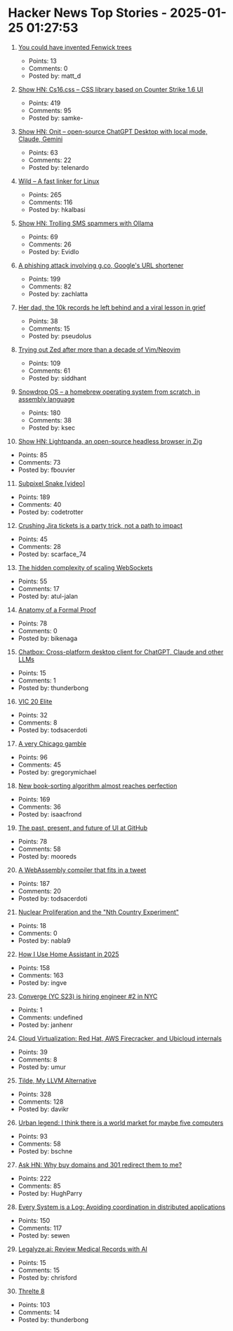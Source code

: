 # Hacker News Top Stories - 2025-01-25 01:27:53

1. [You could have invented Fenwick trees](https://www.cambridge.org/core/journals/journal-of-functional-programming/article/you-could-have-invented-fenwick-trees/B4628279D4E54229CED97249E96F721D)
   - Points: 13
   - Comments: 0
   - Posted by: matt_d

2. [Show HN: Cs16.css – CSS library based on Counter Strike 1.6 UI](https://cs16.samke.me)
   - Points: 419
   - Comments: 95
   - Posted by: samke-

3. [Show HN: Onit – open-source ChatGPT Desktop with local mode, Claude, Gemini](https://github.com/synth-inc/onit)
   - Points: 63
   - Comments: 22
   - Posted by: telenardo

4. [Wild – A fast linker for Linux](https://github.com/davidlattimore/wild)
   - Points: 265
   - Comments: 116
   - Posted by: hkalbasi

5. [Show HN: Trolling SMS spammers with Ollama](https://evan.widloski.com/software/sms_llm/)
   - Points: 69
   - Comments: 26
   - Posted by: Evidlo

6. [A phishing attack involving g.co, Google's URL shortener](https://gist.github.com/zachlatta/f86317493654b550c689dc6509973aa4)
   - Points: 199
   - Comments: 82
   - Posted by: zachlatta

7. [Her dad, the 10k records he left behind and a viral lesson in grief](https://www.washingtonpost.com/style/2025/01/18/vinyl-albums-grief-music-healing/)
   - Points: 38
   - Comments: 15
   - Posted by: pseudolus

8. [Trying out Zed after more than a decade of Vim/Neovim](https://sgoel.dev/posts/trying-out-zed-after-more-than-a-decade-of-vim-neovim/)
   - Points: 109
   - Comments: 61
   - Posted by: siddhant

9. [Snowdrop OS – a homebrew operating system from scratch, in assembly language](http://sebastianmihai.com/snowdrop/)
   - Points: 180
   - Comments: 38
   - Posted by: ksec

10. [Show HN: Lightpanda, an open-source headless browser in Zig](https://github.com/lightpanda-io/browser)
   - Points: 85
   - Comments: 73
   - Posted by: fbouvier

11. [Subpixel Snake [video]](https://www.youtube.com/watch?v=iDwganLjpW0)
   - Points: 189
   - Comments: 40
   - Posted by: codetrotter

12. [Crushing Jira tickets is a party trick, not a path to impact](https://www.seangoedecke.com/party-tricks/)
   - Points: 45
   - Comments: 28
   - Posted by: scarface_74

13. [The hidden complexity of scaling WebSockets](https://composehq.com/blog/scaling-websockets-1-23-25)
   - Points: 55
   - Comments: 17
   - Posted by: atul-jalan

14. [Anatomy of a Formal Proof](https://www.ams.org/journals/notices/202502/noti3114/noti3114.html)
   - Points: 78
   - Comments: 0
   - Posted by: bikenaga

15. [Chatbox: Cross-platform desktop client for ChatGPT, Claude and other LLMs](https://github.com/Bin-Huang/chatbox)
   - Points: 15
   - Comments: 1
   - Posted by: thunderbong

16. [VIC 20 Elite](https://vic20elite.wordpress.com/)
   - Points: 32
   - Comments: 8
   - Posted by: todsacerdoti

17. [A very Chicago gamble](https://www.bitsaboutmoney.com/archive/chicago-casino-investment-offering/)
   - Points: 96
   - Comments: 45
   - Posted by: gregorymichael

18. [New book-sorting algorithm almost reaches perfection](https://www.quantamagazine.org/new-book-sorting-algorithm-almost-reaches-perfection-20250124/)
   - Points: 169
   - Comments: 36
   - Posted by: isaacfrond

19. [The past, present, and future of UI at GitHub](https://hawksley.org/2025/01/08/past-present-future-of-UI-at-github.html)
   - Points: 78
   - Comments: 58
   - Posted by: mooreds

20. [A WebAssembly compiler that fits in a tweet](https://wasmgroundup.com/blog/wasm-compiler-in-a-tweet/)
   - Points: 187
   - Comments: 20
   - Posted by: todsacerdoti

21. [Nuclear Proliferation and the "Nth Country Experiment"](https://nsarchive.gwu.edu/briefing-book/nuclear-vault/2025-01-23/nuclear-proliferation-and-nth-country-experiment)
   - Points: 18
   - Comments: 0
   - Posted by: nabla9

22. [How I Use Home Assistant in 2025](https://vpetersson.com/2025/01/22/how-i-use-home-assistant-in-2025.html)
   - Points: 158
   - Comments: 163
   - Posted by: ingve

23. [Converge (YC S23) is hiring engineer #2 in NYC](https://jobs.gem.com/converge/am9icG9zdDreA6I3WJ4ZJ1Yx_WHS5zKP)
   - Points: 1
   - Comments: undefined
   - Posted by: janhenr

24. [Cloud Virtualization: Red Hat, AWS Firecracker, and Ubicloud internals](https://www.ubicloud.com/blog/cloud-virtualization-red-hat-aws-firecracker-and-ubicloud-internals)
   - Points: 39
   - Comments: 8
   - Posted by: umur

25. [Tilde, My LLVM Alternative](https://yasserarg.com/tb)
   - Points: 328
   - Comments: 128
   - Posted by: davikr

26. [Urban legend: I think there is a world market for maybe five computers](https://geekhistory.com/content/urban-legend-i-think-there-world-market-maybe-five-computers)
   - Points: 93
   - Comments: 58
   - Posted by: bschne

27. [Ask HN: Why buy domains and 301 redirect them to me?](undefined)
   - Points: 222
   - Comments: 85
   - Posted by: HughParry

28. [Every System is a Log: Avoiding coordination in distributed applications](https://restate.dev/blog/every-system-is-a-log-avoiding-coordination-in-distributed-applications/)
   - Points: 150
   - Comments: 117
   - Posted by: sewen

29. [Legalyze.ai: Review Medical Records with AI](https://www.legalyze.ai/)
   - Points: 15
   - Comments: 15
   - Posted by: chrisford

30. [Threlte 8](https://threlte.xyz/blog/threlte-8)
   - Points: 103
   - Comments: 14
   - Posted by: thunderbong

